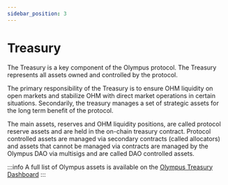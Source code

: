 ```yaml
---
sidebar_position: 3
---
```


# Treasury

The Treasury is a key component of the Olympus protocol. The Treasury represents all assets owned and controlled by the protocol.

The primary responsibility of the Treasury is to ensure OHM liquidity on open markets and stabilize OHM with direct market operations in certain situations. Secondarily, the treasury manages a set of strategic assets for the long term benefit of the protocol.

The main assets, reserves and OHM liquidity positions, are called protocol reserve assets and are held in the on-chain treasury contract. Protocol controlled assets are managed via secondary contracts (called allocators) and assets that cannot be managed via contracts are managed by the Olympus DAO via multisigs and are called DAO controlled assets.

:::info
A full list of Olympus assets is available on the [Olympus Treasury Dashboard](https://app.olympusdao.finance/#/dashboard)
:::
